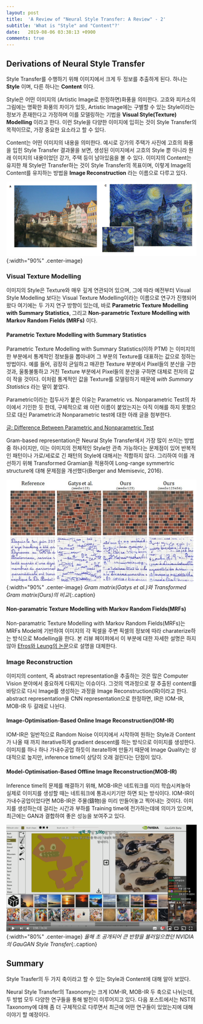 ```yaml
---
layout: post
title:  'A Review of "Neural Style Transfer: A Review" - 2'
subtitle: 'What is "Style" and "Content"?'
date:   2019-08-06 03:38:13 +0900
comments: true
---
```


## Derivations of Neural Style Transfer
Style Transfer를 수행하기 위해 이미지에서 크게 두 정보를 추출하게 된다. 하나는 **Style** 이며, 다른 하나는 **Content** 이다.

Style은 어떤 이미지의 (Artistic Image로 한정하면)화풍을 의미한다. 고흐와 피카소의 그림에는 명확한 화풍의 차이가 있듯, Artistic Image에는 구별할 수 있는 Style이라는 정보가 존재한다고 가정하며 이를 모델링하는 기법을 **Visual Style(Texture) Modelling** 이라고 한다. 이런 Style을 다양한 이미지에 입히는 것이 Style Transfer의 목적이므로, 가장 중요한 요소라고 할 수 있다.

Content는 어떤 이미지의 내용을 의미한다. 예시로 강가의 주택가 사진에 고흐의 화풍을 입힌 Style Transfer 결과물을 보면, 생성된 이미지에서 고흐의 Style 뿐 아니라 원래 이미지의 내용이었던 강가, 주택 등이 남아있음을 볼 수 있다. 이미지의 Content는 유지한 채 Style만 Transfer하는 것이 Style Transfer의 목표이며, 이렇게 Image의 Content를 유지하는 방법을 **Image Reconstruction** 라는 이름으로 다루고 있다.

![](/img/posts/nst/gogh-nst.PNG){:width="90%" .center-image}

### Visual Texture Modelling
이미지의 Style은 Texture와 매우 깊게 연관되어 있으며, 그에 따라 예전부터 Visual Style Modelling 보다는 Visual Texture Modelling이라는 이름으로 연구가 진행되어왔다 여기에는 두 가지 연구 방향이 있는데, 바로 **Parametric Texture Modelling with Summary Statistics**, 그리고 **Non-parametric Texture Modelling with Markov Random Fields (MRFs)** 이다.

#### Parametric Texture Modelling with Summary Statistics
Parametric Texture Modelling with Summary Statistics(이하 PTM) 는 이미지의 한 부분에서 통계적인 정보들을 뽑아내어 그 부분의 Texture를 대표하는 값으로 정하는 방법이다. 예를 들어, 굉장히 균일하고 매끈한 Texture 부분에서 Pixel들의 분산을 구한 것과, 울퉁불퉁하고 거친 Texture 부분에서 Pixel들의 분산을 구하면 대체로 전자의 값이 작을 것이다. 이처럼 통계적인 값을 Texture를 모델링하기 때문에 *with Summary Statistics* 라는 말이 붙었다.

Parametric이라는 접두사가 붙은 이유는 Parametric vs. Nonparametric Test의 차이에서 기인한 듯 한데, 구체적으로 왜 이런 이름이 붙었는지는 아직 이해를 하지 못했으므로 대신 Parametric과 Nonparametric test에 대한 아래 글을 첨부한다.

[글: Difference Between Parametric and Nonparametric Test](https://keydifferences.com/difference-between-parametric-and-nonparametric-test.html)

Gram-based representation은 Neural Style Transfer에서 가장 많이 쓰이는 방법 중 하나이지만, 이는 이미지의 전체적인 Style만 관측 가능하다는 문제점이 있어 반복적인 패턴이나 가로/세로로 긴 패턴의 Style에 대해서는 적합하지 않다. 그리하여 이를 개선하기 위해 Transformed Gramian을 적용하여 Long-range symmertric structure에 대해 문제점을 개선했다(Berger and Memisevic, 2016).

![](/img/posts/nst/transformed-gramian.PNG){:width="90%" .center-image}
*Gram matrix(Gatys et al.)와 Transformed Gram matrix(Ours)의 비교*{:.caption}

#### Non-paramatric Texture Modelling with Markov Random Fields(MRFs)
Non-paramatric Texture Modelling with Markov Random Fields(MRFs)는 MRFs Model에 기반하여 이미지의 각 픽셀을 주변 픽셀의 정보에 따라 charaterize하는 방식으로 Modelling을 한다. 본 리뷰 페이퍼에서 이 부분에 대한 자세한 설명은 하지 않아 [Efros와 Leung의 논문](https://www2.eecs.berkeley.edu/Research/Projects/CS/vision/papers/efros-iccv99.pdf)으로 설명을 대체한다.

### Image Reconstruction
이미지의 content, 즉 abstract representation을 추출하는 것은 많은 Computer Vision 분야에서 중요하게 다뤄지는 이슈이다. 그것의 역과정으로 잘 추출된 content를 바탕으로 다시 Image를 생성하는 과정을 Image Reconstruction(IR)이라고 한다. abstract representation을 CNN representation으로 한정하면, IR은 IOM-IR, MOB-IR 두 갈래로 나뉜다.

#### Image-Optimisation-Based Online Image Reconstruction(IOM-IR)
IOM-IR은 일반적으로 Random Noise 이미지에서 시작하여 원하는 Style과 Content가 나올 때 까지 iterative하게 gradient descent를 하는 방식으로 이미지를 생성한다. 이미지를 하나 하나 가내수공업 하듯이 iterate하며 만들기 때문에 Image Quality는 상대적으로 높지만, inference time이 상당히 오래 걸린다는 단점이 있다.

#### Model-Optimisation-Based Offline Image Reconstruction(MOB-IR)
Inference time의 문제를 해결하기 위해, MOB-IR은 네트워크를 미리 학습시켜놓아 실제로 이미지를 생성할 때는 네트워크에 통과시키기만 하면 되는 방식이다. IOM-IR이 가내수공업이었다면 MOB-IR은 주물(鑄物)을 미리 만들어놓고 찍어내는 것이다. 이미지를 생성하는데 걸리는 시간과 부하를 Training time에 전가하는데에 의미가 있으며, 최근에는 GAN과 결합하여 좋은 성능을 보여주고 있다.

![](/img/posts/nst/gaugan-beta.PNG){:width="80%" .center-image}
*올해 초 공개되어 큰 반향을 불러일으켰던 NVIDIA의 GauGAN Style Transfer*{:.caption}

## Summary
Style Trasfer의 두 가지 축이라고 할 수 있는 Style과 Content에 대해 알아 보았다.

Neural Style Transfer의 Taxonomy는 크게 IOM-IR, MOB-IR 두 축으로 나뉘는데, 두 방법 모두 다양한 연구들을 통해 발전이 이루어지고 있다. 다음 포스트에서는 NST의 Taxonomy에 대해 좀 더 구체적으로 다루면서 최근에 어떤 연구들이 있었는지에 대해 이야기 할 예정이다.
